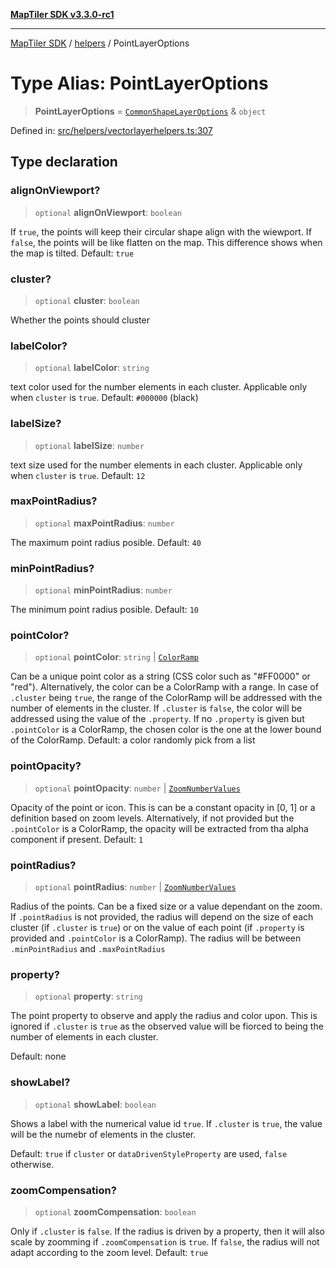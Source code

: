 [**MapTiler SDK v3.3.0-rc1**](../../../../README.md)

***

[MapTiler SDK](../../../../README.md) / [helpers](../README.md) / PointLayerOptions

# Type Alias: PointLayerOptions

> **PointLayerOptions** = [`CommonShapeLayerOptions`](CommonShapeLayerOptions.md) & `object`

Defined in: [src/helpers/vectorlayerhelpers.ts:307](https://github.com/maptiler/maptiler-sdk-js/blob/d9cb958ebf063ecde2f6f583eb172e5a83460e6a/src/helpers/vectorlayerhelpers.ts#L307)

## Type declaration

### alignOnViewport?

> `optional` **alignOnViewport**: `boolean`

If `true`, the points will keep their circular shape align with the wiewport.
If `false`, the points will be like flatten on the map. This difference shows
when the map is tilted.
Default: `true`

### cluster?

> `optional` **cluster**: `boolean`

Whether the points should cluster

### labelColor?

> `optional` **labelColor**: `string`

text color used for the number elements in each cluster.
Applicable only when `cluster` is `true`.
Default: `#000000` (black)

### labelSize?

> `optional` **labelSize**: `number`

text size used for the number elements in each cluster.
Applicable only when `cluster` is `true`.
Default: `12`

### maxPointRadius?

> `optional` **maxPointRadius**: `number`

The maximum point radius posible.
Default: `40`

### minPointRadius?

> `optional` **minPointRadius**: `number`

The minimum point radius posible.
Default: `10`

### pointColor?

> `optional` **pointColor**: `string` \| [`ColorRamp`](../../../../classes/ColorRamp.md)

Can be a unique point color as a string (CSS color such as "#FF0000" or "red").
Alternatively, the color can be a ColorRamp with a range.
In case of `.cluster` being `true`, the range of the ColorRamp will be addressed with the number of elements in
the cluster. If `.cluster` is `false`, the color will be addressed using the value of the `.property`.
If no `.property` is given but `.pointColor` is a ColorRamp, the chosen color is the one at the lower bound of the ColorRamp.
Default: a color randomly pick from a list

### pointOpacity?

> `optional` **pointOpacity**: `number` \| [`ZoomNumberValues`](ZoomNumberValues.md)

Opacity of the point or icon. This is can be a constant opacity in [0, 1] or a definition based on zoom levels.
Alternatively, if not provided but the `.pointColor` is a ColorRamp, the opacity will be extracted from tha alpha
component if present.
Default: `1`

### pointRadius?

> `optional` **pointRadius**: `number` \| [`ZoomNumberValues`](ZoomNumberValues.md)

Radius of the points. Can be a fixed size or a value dependant on the zoom.
If `.pointRadius` is not provided, the radius will depend on the size of each cluster (if `.cluster` is `true`)
or on the value of each point (if `.property` is provided and `.pointColor` is a ColorRamp).
The radius will be between `.minPointRadius` and `.maxPointRadius`

### property?

> `optional` **property**: `string`

The point property to observe and apply the radius and color upon.
This is ignored if `.cluster` is `true` as the observed value will be fiorced to being the number
of elements in each cluster.

Default: none

### showLabel?

> `optional` **showLabel**: `boolean`

Shows a label with the numerical value id `true`.
If `.cluster` is `true`, the value will be the numebr of elements in the cluster.

Default: `true` if `cluster` or `dataDrivenStyleProperty` are used, `false` otherwise.

### zoomCompensation?

> `optional` **zoomCompensation**: `boolean`

Only if `.cluster` is `false`.
If the radius is driven by a property, then it will also scale by zoomming if `.zoomCompensation` is `true`.
If `false`, the radius will not adapt according to the zoom level.
Default: `true`
